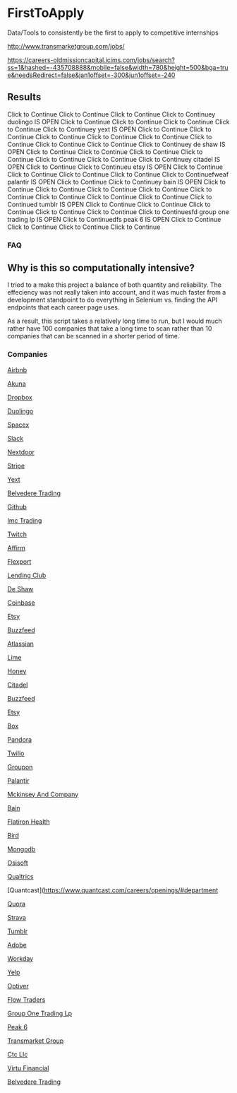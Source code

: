 # FirstToApply
Data/Tools to consistently be the first to apply to competitive internships

http://www.transmarketgroup.com/jobs/

https://careers-oldmissioncapital.icims.com/jobs/search?ss=1&hashed=-435708888&mobile=false&width=780&height=500&bga=true&needsRedirect=false&jan1offset=-300&jun1offset=-240


## Results

Click to Continue
Click to Continue
Click to Continue
Click to Continuey
duolingo IS OPEN
Click to Continue
Click to Continue
Click to Continue
Click to Continue
Click to Continuey
yext IS OPEN
Click to Continue
Click to Continue
Click to Continue
Click to Continue
Click to Continue
Click to Continue
Click to Continue
Click to Continue
Click to Continuey
de shaw IS OPEN
Click to Continue
Click to Continue
Click to Continue
Click to Continue
Click to Continue
Click to Continue
Click to Continuey
citadel IS OPEN
Click to Continue
Click to Continueu
etsy IS OPEN
Click to Continue
Click to Continue
Click to Continue
Click to Continue
Click to Continuefweaf
palantir IS OPEN
Click to Continue
Click to Continuey
bain IS OPEN
Click to Continue
Click to Continue
Click to Continue
Click to Continue
Click to Continue
Click to Continue
Click to Continue
Click to Continue
Click to Continued
tumblr IS OPEN
Click to Continue
Click to Continue
Click to Continue
Click to Continue
Click to Continue
Click to Continuesfd
group one trading lp IS OPEN
Click to Continuedfs
peak 6 IS OPEN
Click to Continue
Click to Continue
Click to Continue
Click to Continue

### FAQ

## Why is this so computationally intensive?

I tried to a make this project a balance of both quantity and reliability.  The effeciency was not really taken into account, and it was much faster from a development standpoint to do everything in Selenium vs. finding the API endpoints that each career page uses.

As a result, this script takes a relatively long time to run, but I would much rather have 100 companies that take a long time to scan rather than 10 companies that can be scanned in a shorter period of time.

### Companies

[Airbnb](https://careers.airbnb.com/university/)

[Akuna](https://akunacapital.com/careers#careers)

[Dropbox](https://www.dropbox.com/jobs/teams/eng_university_grads#open-positions)

[Duolingo](https://www.duolingo.com/jobs)

[Spacex](https://www.spacex.com/careers/list)

[Slack](https://slack.com/careers/university-recruiting#openings)

[Nextdoor](https://nextdoor.com/jobs/)

[Stripe](https://stripe.com/jobs/search?s=intern)

[Yext](https://www.yext.com/careers/open-positions/)

[Belvedere Trading](https://belvederetrading.applicantstack.com/x/openings)

[Github](https://github.com/about/careers#internships)

[Imc Trading](https://www.imc.com/eu/careers)

[Twitch](https://jobs.lever.co/twitch)

[Affirm](https://www.affirm.com/openings/)

[Flexport](https://www.flexport.com/careers/department/engineering)

[Lending Club](https://lendingclub.wd1.myworkdayjobs.com/External/1/refreshFacet/318c8bb6f553100021d223d9780d30be)

[De Shaw](https://www.deshaw.com/careers/internships)

[Coinbase](https://www.coinbase.com/careers/positions)

[Etsy](https://www.etsy.com/careers#internships)

[Buzzfeed](https://www.buzzfeed.com/about/jobs)

[Atlassian](https://www.atlassian.com/company/careers/interns#intern-openings)

[Lime](https://jobs.lever.co/limebike)

[Honey](https://www.joinhoney.com/careers/internships#jobSection)

[Citadel](https://www.citadel.com/careers/open-positions/positions-for-students/)

[Buzzfeed](https://www.buzzfeed.com/about/jobs)

[Etsy](https://www.etsy.com/careers#internships)

[Box](https://www.box.com/careers/university)

[Pandora](https://www.pandora.com/careers/universityrecruiting)

[Twilio](https://www.twilio.com/company/jobs?department=students#open-positions)

[Groupon](https://jobs.groupon.com/university)

[Palantir](https://www.palantir.com/careers/)

[Mckinsey And Company](https://www.mckinsey.com/careers/students/North-America-Technical-Opportunities)

[Bain](https://www.bain.com/careers/roles/aci/)

[Flatiron Health](https://flatiron.com/careers/open-positions/)

[Bird](https://jobs.lever.co/bird)

[Mongodb](https://www.mongodb.com/careers/departments/college-students)

[Osisoft](https://osisoft.wd1.myworkdayjobs.com/osisoft_careers)

[Qualtrics](https://www.qualtrics.com/careers/students/?department=University+Students#explore)

[Quantcast](https://www.quantcast.com/careers/openings/#department

[Quora](https://jobs.lever.co/quora)

[Strava](https://boards.greenhouse.io/strava)

[Tumblr](https://www.tumblr.com/jobs)


[Adobe](https://adobe.wd5.myworkdayjobs.com/external_university)

[Workday](https://workday.wd5.myworkdayjobs.com/en-US/Workday_University_Careers)

[Yelp](https://www.yelp.com/careers/job-openings?source=leader_button)

[Optiver](https://www.optiver.com/na/en/job-opportunities/Internship/all/Chicago/)

[Flow Traders](https://www.flowtraders.com/careers/jobs/tech)

[Group One Trading Lp](https://group1.applicantpro.com/jobs/)

[Peak 6](https://www.peak6.com/open-positions/)

[Transmarket Group](http://www.transmarketgroup.com/jobs/)

[Ctc Llc](https://www.chicagotrading.com/search#search-results)

[Virtu Financial](https://www.virtu.com/careers/)

[Belvedere Trading](https://belvederetrading.applicantstack.com/x/openings)
